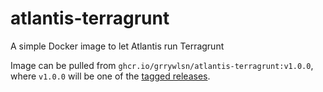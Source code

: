# atlantis-terragrunt
A simple Docker image to let Atlantis run Terragrunt

Image can be pulled from `ghcr.io/grrywlsn/atlantis-terragrunt:v1.0.0`, where `v1.0.0` will be one of the [tagged releases](https://github.com/grrywlsn/atlantis-terragrunt/releases).
